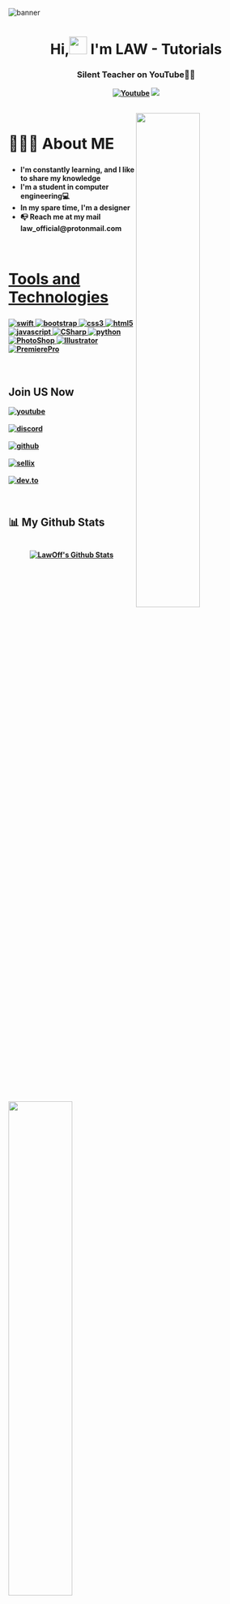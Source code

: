 ![banner](https://i.imgur.com/jgNwkmt.jpg)
<h1 align ="center">Hi,<img src ="https://drive.google.com/uc?export=view&id=1kOj3ThGP_Hu_-eg_8EWp9iuLymulknvS"width = 35> I'm LAW - Tutorials</h1>
<h3 align = "center"><strong>Silent Teacher on YouTube👩‍💻 </h3>
  
<p align="center">
    <a href="https://www.youtube.com/channel/UCbfGHhyeHpKXF5rl1cRfvbg?sub_confirmation=1">
      <img alt="Youtube" title="Youtube" src="https://img.shields.io/badge/-YouTube-red?style=for-the-badge&logo=youtube&logoColor=white"/></a>
  <a href="https://discord.gg/cPKc5B6Gnv" alt="Dev Pro Tips Discussion & Support Server">
    <img src="https://img.shields.io/discord/836621542917275668?color=7289DA&labelColor=4a64bd&logo=discord&logoColor=white&style=for-the-badge"/></a>
  </p>
</p>
<br>

<img src = "https://i.imgur.com/yb4hY6S.png" align ="right" width = 50%>
<div align = left width = 50%>
<h2 style="font-size:30px"><b> 🙋🏻‍♂️ About ME <b></h2>
<ul>
<li>I'm constantly learning, and I like to share my knowledge</li>
<li>I'm a student in computer engineering💻</li>
<li>In my spare time, I'm a designer</li>
<li>📭 Reach me at my mail law_official@protonmail.com</li>
<ul>
</div>
<br>


<h2 style="font-size:30px" align ="left" width = 100%><u>Tools and Technologies</u></h2>
<p align="left"> <a href="https://www.apple.com/swift/" target="_blank"> <img src="https://img.shields.io/badge/Swift-FFFFFF?style=for-the-badge&logo=ios&logoColor=black" alt="swift" /> </a> <a href="https://getbootstrap.com" target="_blank"> <img src="https://img.shields.io/badge/Bootstrap-563D7C?style=for-the-badge&logo=bootstrap&logoColor=white" alt="bootstrap" /> </a> <a href="https://www.w3schools.com/css/" target="_blank"> <img src="https://img.shields.io/badge/CSS3-1572B6?style=for-the-badge&logo=css3&logoColor=white"
 alt="css3"  /> </a> <a href="https://www.w3.org/html/" target="_blank"> <img src="https://img.shields.io/badge/HTML5-E34F26?style=for-the-badge&logo=html5&logoColor=white" alt="html5" /> </a> <a href="https://www.javascript.com/" target="_blank"> <img src="https://img.shields.io/badge/JavaScript-ED8B00?style=for-the-badge&logo=javascript&logoColor=white" alt="javascript" /> </a> <a href="https://docs.microsoft.com/dotnet/csharp/" target="_blank"> <img src="https://img.shields.io/badge/CSharp-8b32a8?&style=for-the-badge&logo=csharp&logoColor=white" alt="CSharp" /> </a>  </a> <a href="https://www.python.org" target="_blank"> <img src="https://img.shields.io/badge/Python 3-FFD43B?style=for-the-badge&logo=python&logoColor=darkgreen" alt="python"  /> </a>
<a href="https://www.adobe.com/" target="_blank"> <img src="https://img.shields.io/badge/Photoshop-001e36?style=for-the-badge&logo=Adobe%20Photoshop&logoColor=white" alt="PhotoShop" /> </a> <a href="https://www.adobe.com/" target="_blank"> <img src="https://img.shields.io/badge/Illustrator-330000?&style=for-the-badge&logo=Adobe%20Illustrator&logoColor=yellow" alt="Illustrator" /> </a>  </a> <a href="https://www.adobe.com/" target="_blank"> <img src="https://img.shields.io/badge/Premiere-00005b?style=for-the-badge&logo=Adobe%20Premiere%20Pro&logoColor=white" alt="PremierePro"  /> </a>
<br>
<br>
<br>
<img src ="https://i.imgur.com/NHw4oi1.png" align = "left" width = 50%>
<div>
<h2  > Join US Now</h2>

[<img align="top" alt="youtube" src="https://img.shields.io/badge/Youtube-ff0000?style=for-the-badge&logo=youtube&logoColor=white" />](https://www.youtube.com/c/laaw_tutorials)
<br>  
[<img align="top" alt="discord" src="https://img.shields.io/badge/Discord-5165f6?style=for-the-badge&logo=discord&logoColor=white" />](https://discord.gg/cPKc5B6Gnv)
<br>  
[<img align="top" alt="github" src="https://img.shields.io/badge/GitHub-000000?style=for-the-badge&logo=github&logoColor=white" />](https://github.com/LawOff)
<br>  
[<img align="top" alt="sellix" src="https://img.shields.io/badge/Sellix-6a3ce2?logo=Stripe&logoColor=white&style=for-the-badge"/>](	
https://lawyt.sellix.io)
<br>  
[<img align="top" alt="dev.to" src="https://img.shields.io/badge/twitch-9147ff?logo=twitch&logoColor=white&style=for-the-badge"/>](https://www.youtube.com/watch?v=dQw4w9WgXcQ)
<br>  
</div>
<br>

## 📊 My Github Stats
<p align="center">
  <br/>
    <a href="https://github.com/LawOff/github-readme-stats"><img alt="LawOff's Github Stats" src="https://github-readme-stats.vercel.app/api?username=LawOff&show_icons=true&count_private=true&theme=react&hide_border=true&bg_color=0D1117" /></a>
  <a href="https://github.com/Chaitanya-Pratap-Singh/github-readme-stats"><img alt="Chaitanya-Pratap-Singh's Top Languages" src="https://github-readme-stats.vercel.app/api/top-langs/?username=LawOff&langs_count=8&count_private=true&layout=compact&theme=react&hide_border=true&bg_color=0D1117" /></a>
  <br/>
</p>

  ## ❤ Latest YouTube Videos

<p align="center">

<!-- YOUTUBE:START --><table><tr><td><a href="https://www.youtube.com/watch?v=yExK6CvwTGg"><img width="140px" src="https://i.ytimg.com/vi/yExK6CvwTGg/mqdefault.jpg"></a></td>
<td><a href="https://www.youtube.com/watch?v=yExK6CvwTGg">How to Have a Modern DISCORD Interface &lpar;Fluent Theme&rpar;</a><br/>Aug 21, 2022</td></tr></table>
<table><tr><td><a href="https://www.youtube.com/watch?v=VZQSBsnobJA"><img width="140px" src="https://i.ytimg.com/vi/VZQSBsnobJA/mqdefault.jpg"></a></td>
<td><a href="https://www.youtube.com/watch?v=VZQSBsnobJA">How to EASILY Organize your Discord DM&#39;s</a><br/>Aug 16, 2022</td></tr></table>
<table><tr><td><a href="https://www.youtube.com/watch?v=ByNY60Nty4A"><img width="140px" src="https://i.ytimg.com/vi/ByNY60Nty4A/mqdefault.jpg"></a></td>
<td><a href="https://www.youtube.com/watch?v=ByNY60Nty4A">How to Check ALL your Discord STATS &lpar;2022&rpar;</a><br/>Aug 8, 2022</td></tr></table>
<table><tr><td><a href="https://www.youtube.com/watch?v=-bo-Z01os-s"><img width="140px" src="https://i.ytimg.com/vi/-bo-Z01os-s/mqdefault.jpg"></a></td>
<td><a href="https://www.youtube.com/watch?v=-bo-Z01os-s">How to have a FLUENT YouTube Interface &lpar;2022&rpar;</a><br/>Aug 2, 2022</td></tr></table>
<table><tr><td><a href="https://www.youtube.com/watch?v=ZGyf8-VYzdc"><img width="140px" src="https://i.ytimg.com/vi/ZGyf8-VYzdc/mqdefault.jpg"></a></td>
<td><a href="https://www.youtube.com/watch?v=ZGyf8-VYzdc">How to Get a CUSTOM Chrome HomePage &lpar;2022&rpar;</a><br/>Jul 31, 2022</td></tr></table>
<!-- YOUTUBE:END -->

</p>
  
 

----
README Credit: [Chaitanya-Pratap-Singh](https://github.com/chaitanya-pratap-singh)  
